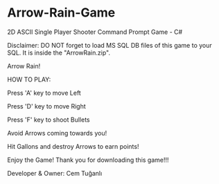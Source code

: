 # Arrow-Rain-Game
2D ASCII Single Player Shooter Command Prompt Game - C#    

Disclaimer: DO NOT forget to load MS SQL DB files of this game to your SQL. It is inside the "ArrowRain.zip".

Arrow Rain!  

HOW TO PLAY:

Press 'A' key to move Left

Press 'D' key to move Right

Press 'F' key to shoot Bullets

Avoid Arrows coming towards you!

Hit Gallons and destroy Arrows to earn points!



Enjoy the Game! Thank you for downloading this game!!!

Developer & Owner: Cem Tuğanlı
